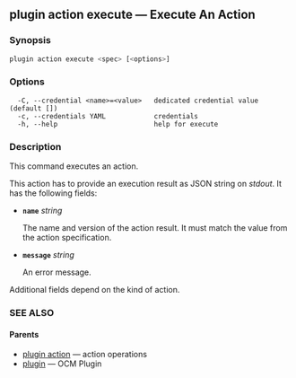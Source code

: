 ## plugin action execute &mdash; Execute An Action

### Synopsis

```bash
plugin action execute <spec> [<options>]
```

### Options

```text
  -C, --credential <name>=<value>   dedicated credential value (default [])
  -c, --credentials YAML            credentials
  -h, --help                        help for execute
```

### Description

This command executes an action.

This action has to provide an execution result as JSON string on *stdout*. It has the
following fields:

- **<code>name</code>** *string*

  The name and version of the action result. It must match the value
  from the action specification.

- **<code>message</code>** *string*

  An error message.

Additional fields depend on the kind of action.

### SEE ALSO

#### Parents

* [plugin action](plugin_action.md)	 &mdash; action operations
* [plugin](plugin.md)	 &mdash; OCM Plugin

